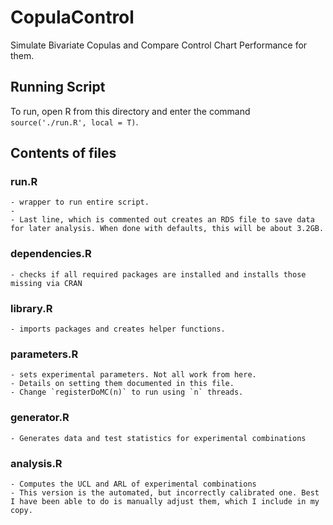 # CopulaControl
Simulate Bivariate Copulas and Compare Control Chart Performance for them.

## Running Script
To run, open R from this directory and enter the command `source('./run.R', local = T)`.

## Contents of files

### run.R
	- wrapper to run entire script.
	- 
	- Last line, which is commented out creates an RDS file to save data for later analysis. When done with defaults, this will be about 3.2GB.

### dependencies.R
	- checks if all required packages are installed and installs those missing via CRAN

### library.R
	- imports packages and creates helper functions.

### parameters.R
	- sets experimental parameters. Not all work from here.
	- Details on setting them documented in this file.
	- Change `registerDoMC(n)` to run using `n` threads.

### generator.R
	- Generates data and test statistics for experimental combinations

### analysis.R
	- Computes the UCL and ARL of experimental combinations
	- This version is the automated, but incorrectly calibrated one. Best I have been able to do is manually adjust them, which I include in my copy.

